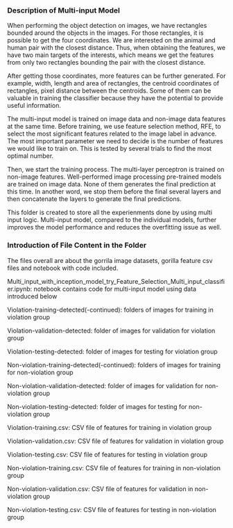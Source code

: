 ### Description of Multi-input Model
When performing the object detection on images, we have rectangles bounded around the objects in the images. For those rectangles, it is possible to get the four coordinates. We are interested on the animal and human pair with the closest distance. Thus, when obtaining the features, we have two main targets of the interests, which means we get the features from only two rectangles bounding the pair with the closest distance.

After getting those coordinates, more features can be further generated. For example, width, length and area of rectangles, the centroid coordinates of rectangles, pixel distance between the centroids. Some of them can be valuable in training the classifier because they have the potential to provide useful information.

The multi-input model is trained on image data and non-image data features at the same time. Before training, we use feature selection method, RFE, to select the most significant features related to the image label in advance. The most important parameter we need to decide is the number of features we would like to train on. This is tested by several trials to find the most optimal number.

Then, we start the training process. The multi-layer perceptron is trained on non-image features. Well-performed image processing pre-trained models are trained on image data. None of them generates the final prediction at this time. In another word, we stop them before the final several layers and then concatenate the layers to generate the final predictions.

This folder is created to store all the experienments done by using multi input logic. Multi-input model, compared to the individual models, further improves the model performance and reduces the overfitting issue as well.

### Introduction of File Content in the Folder
The files overall are about the gorrila image datasets, gorilla feature csv files and notebook with code included.

Multi_input_with_inception_model_try_Feature_Selection_Multi_input_classifier.ipynb: notebook contains code for multi-input model using data introduced below

Violation-training-detected(-continued): folders of images for training in violation group

Violation-validation-detected: folder of images for validation for violation group

Violation-testing-detected: folder of images for testing for violation group

Non-violation-training-detected(-continued): folders of images for training for non-violation group

Non-violation-validation-detected: folder of images for validation for non-violation group

Non-violation-testing-detected: folder of images for testing for non-violation group

Violation-training.csv: CSV file of features for training in violation group

Violation-validation.csv: CSV file of features for validation in violation group

Violation-testing.csv: CSV file of features for testing in violation group

Non-violation-training.csv: CSV file of features for training in non-violation group

Non-violation-validation.csv: CSV file of features for validation in non-violation group

Non-violation-testing.csv: CSV file of features for testing in non-violation group




